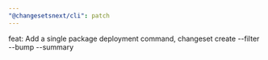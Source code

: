 ```yaml
---
"@changesetsnext/cli": patch
---
```


feat: Add a single package deployment command, changeset create --filter --bump --summary
